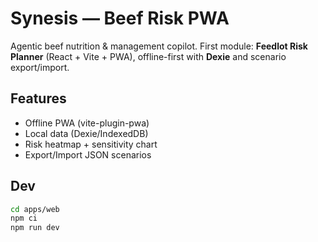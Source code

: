 # Synesis — Beef Risk PWA

Agentic beef nutrition & management copilot. First module: **Feedlot Risk Planner** (React + Vite + PWA), offline-first with **Dexie** and scenario export/import.

## Features
- Offline PWA (vite-plugin-pwa)
- Local data (Dexie/IndexedDB)
- Risk heatmap + sensitivity chart
- Export/Import JSON scenarios

## Dev
```bash
cd apps/web
npm ci
npm run dev
